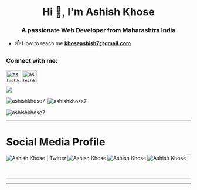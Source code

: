 <h1 align="center">Hi 👋, I'm Ashish Khose </h1>
<h3 align="center">A passionate Web Developer from Maharashtra India </h3>

- 📫 How to reach me **khoseashish7@gmail.com**

<h3 align="left">Connect with me:</h3>
<p align="left">

<a href="https://linkedin.com/in/ashishkhose7" target="blank"><img align="center" src="https://cdn.jsdelivr.net/npm/simple-icons@3.0.1/icons/linkedin.svg" alt="ashishkhose7" height="30" width="40" /></a>
<a href="https://instagram.com/ashish__khose" target="blank"><img align="center" src="https://cdn.jsdelivr.net/npm/simple-icons@3.0.1/icons/instagram.svg" alt="ashishkhose7" height="30" width="40" /></a>
</p>

![](https://komarev.com/ghpvc/?username=ashishkhose7&color=blue)



<p><img align="left" src="https://github-readme-stats.vercel.app/api/top-langs?username=abhi1621&show_icons=true&locale=en&layout=compact" alt="ashishkhose7" /></p>

<p>&nbsp;<img align="center" src="https://github-readme-stats.vercel.app/api?username=ashishkhose7&show_icons=true&locale=en" alt="ashishkhose7" /></p>

<p><img align="center" src="https://github-readme-streak-stats.herokuapp.com/?user=ashishkhose7&" alt="ashishkhose7" /></p>

***

#   Social Media Profile


 <a href="https://twitter.com" title='Twitter'>
    <img align="left" alt="Ashish Khose | Twitter" src="https://img.icons8.com/fluent/32/000000/twitter.png" />
</a>
 <a href="https:/linkedin.com/in/ashishkhose7" title='Linkedin'>
    <img align="left" alt="Ashish Khose" src="https://img.icons8.com/color/32/000000/linkedin.png" />
</a>

<a href="https://www.instagram.com/ashish__khose"  title='Instagram'>
    <img align="left" alt="Ashish Khose" src="https://img.icons8.com/fluent/32/000000/instagram-new.png" />
</a>

<a href="https://www.facebook.com/ashishkhose07/" title='Facebook'>
    <img align="left" alt="Ashish Khose" src="https://img.icons8.com/fluent/32/000000/facebook-new.png" />
</a>


***
<br /><br />

***

***
